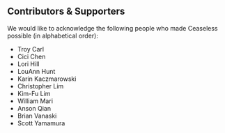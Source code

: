 ## Contributors & Supporters
We would like to acknowledge the following people who made Ceaseless possible (in alphabetical order):
* Troy Carl
* Cici Chen
* Lori Hill
* LouAnn Hunt
* Karin Kaczmarowski
* Christopher Lim
* Kim-Fu Lim
* William Mari
* Anson Qian
* Brian Vanaski
* Scott Yamamura
